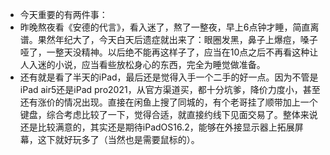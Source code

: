 - 今天重要的有两件事：
- 昨晚熬夜看《安德的代言》，看入迷了，熬了一整夜，早上6点钟才睡，简直离谱。果然年纪大了，今天白天后遗症就出来了：眼圈发黑，鼻子上爆痘，嗓子哑了，一整天没精神。以后绝不能再这样子了，应当在10点之后不再看这种让人入迷的小说，应当看些放松身心的东西，完全为睡觉做准备。
- 还有就是看了半天的iPad，最后还是觉得入手一个二手的好一点。因为不管是iPad air5还是iPad pro2021，从官方渠道买，都十分坑爹，降价力度小，甚至还有涨价的情况出现。直接在闲鱼上搜了同城的，有个老哥挂了顺带加上一个键盘，综合考虑比较了一下，觉得合适，就直接约线下见面交易了。整体来说还是比较满意的，其实还是期待iPadOS16.2，能够在外接显示器上拓展屏幕，这下就好玩多了（当然也是需要鼠标的）。